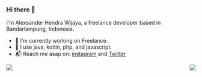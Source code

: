 ### Hi there 👋 

I'm Alexsander Hendra Wijaya, a freelance developer based in Bandarlampung, Indonesia.

- 🔭 I’m currently working on Freelance.
- 🌱 I use java, kotlin, php, and javascript.
- 📬 Reach me asap on: <a href="https://www.instagram.com/alexistdev.18/">instagram</a> and <a href="https://twitter.com/alexistdev">Twitter</a>

<img src="http://github-profile-summary-cards.vercel.app/api/cards/stats?username=alexistdev&theme=github_dark" align="left" />
<img src="http://github-profile-summary-cards.vercel.app/api/cards/repos-per-language?username=alexistdev&theme=github_dark" align="right"/>



